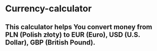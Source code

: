 # Currency-calculator

## This calculator helps You convert money from PLN (Polish złoty) to EUR (Euro), USD (U.S. Dollar), GBP (British Pound).


